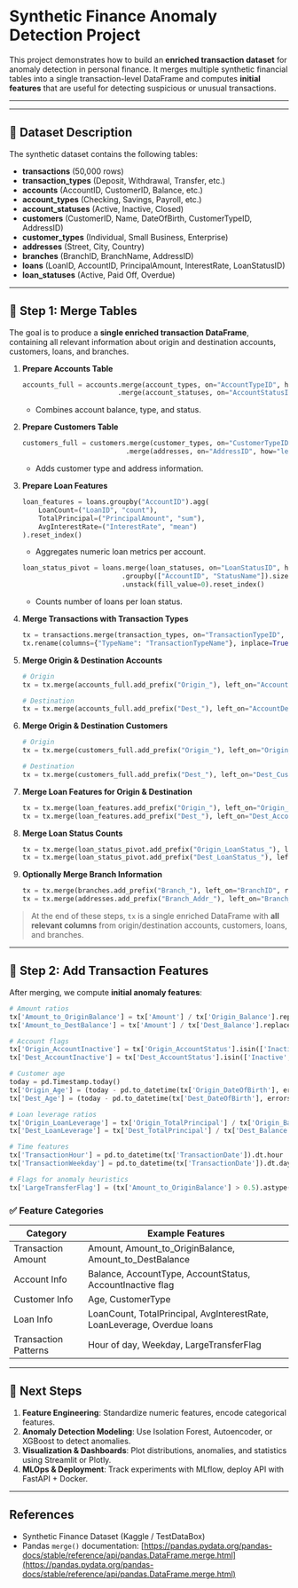 # Synthetic Finance Anomaly Detection Project

This project demonstrates how to build an **enriched transaction dataset** for anomaly detection in personal finance. It merges multiple synthetic financial tables into a single transaction-level DataFrame and computes **initial features** that are useful for detecting suspicious or unusual transactions.

---



---

## 📄 Dataset Description

The synthetic dataset contains the following tables:

- **transactions** (50,000 rows)  
- **transaction_types** (Deposit, Withdrawal, Transfer, etc.)  
- **accounts** (AccountID, CustomerID, Balance, etc.)  
- **account_types** (Checking, Savings, Payroll, etc.)  
- **account_statuses** (Active, Inactive, Closed)  
- **customers** (CustomerID, Name, DateOfBirth, CustomerTypeID, AddressID)  
- **customer_types** (Individual, Small Business, Enterprise)  
- **addresses** (Street, City, Country)  
- **branches** (BranchID, BranchName, AddressID)  
- **loans** (LoanID, AccountID, PrincipalAmount, InterestRate, LoanStatusID)  
- **loan_statuses** (Active, Paid Off, Overdue)

---

## 🔹 Step 1: Merge Tables

The goal is to produce a **single enriched transaction DataFrame**, containing all relevant information about origin and destination accounts, customers, loans, and branches.

1. **Prepare Accounts Table**
    ```python
    accounts_full = accounts.merge(account_types, on="AccountTypeID", how="left") \
                            .merge(account_statuses, on="AccountStatusID", how="left")
    ```
    - Combines account balance, type, and status.

2. **Prepare Customers Table**
    ```python
    customers_full = customers.merge(customer_types, on="CustomerTypeID", how="left") \
                              .merge(addresses, on="AddressID", how="left")
    ```
    - Adds customer type and address information.

3. **Prepare Loan Features**
    ```python
    loan_features = loans.groupby("AccountID").agg(
        LoanCount=("LoanID", "count"),
        TotalPrincipal=("PrincipalAmount", "sum"),
        AvgInterestRate=("InterestRate", "mean")
    ).reset_index()
    ```
    - Aggregates numeric loan metrics per account.
    
    ```python
    loan_status_pivot = loans.merge(loan_statuses, on="LoanStatusID", how="left") \
                             .groupby(["AccountID", "StatusName"]).size() \
                             .unstack(fill_value=0).reset_index()
    ```
    - Counts number of loans per loan status.

4. **Merge Transactions with Transaction Types**
    ```python
    tx = transactions.merge(transaction_types, on="TransactionTypeID", how="left")
    tx.rename(columns={"TypeName": "TransactionTypeName"}, inplace=True)
    ```

5. **Merge Origin & Destination Accounts**
    ```python
    # Origin
    tx = tx.merge(accounts_full.add_prefix("Origin_"), left_on="AccountOriginID", right_on="Origin_AccountID", how="left")
    
    # Destination
    tx = tx.merge(accounts_full.add_prefix("Dest_"), left_on="AccountDestinationID", right_on="Dest_AccountID", how="left")
    ```

6. **Merge Origin & Destination Customers**
    ```python
    # Origin
    tx = tx.merge(customers_full.add_prefix("Origin_"), left_on="Origin_CustomerID", right_on="Origin_CustomerID", how="left")
    
    # Destination
    tx = tx.merge(customers_full.add_prefix("Dest_"), left_on="Dest_CustomerID", right_on="Dest_CustomerID", how="left")
    ```

7. **Merge Loan Features for Origin & Destination**
    ```python
    tx = tx.merge(loan_features.add_prefix("Origin_"), left_on="Origin_AccountID", right_on="Origin_AccountID", how="left")
    tx = tx.merge(loan_features.add_prefix("Dest_"), left_on="Dest_AccountID", right_on="Dest_AccountID", how="left")
    ```

8. **Merge Loan Status Counts**
    ```python
    tx = tx.merge(loan_status_pivot.add_prefix("Origin_LoanStatus_"), left_on="Origin_AccountID", right_on="Origin_LoanStatus_AccountID", how="left")
    tx = tx.merge(loan_status_pivot.add_prefix("Dest_LoanStatus_"), left_on="Dest_AccountID", right_on="Dest_LoanStatus_AccountID", how="left")
    ```

9. **Optionally Merge Branch Information**
    ```python
    tx = tx.merge(branches.add_prefix("Branch_"), left_on="BranchID", right_on="Branch_BranchID", how="left")
    tx = tx.merge(addresses.add_prefix("Branch_Addr_"), left_on="Branch_AddressID", right_on="Branch_Addr_AddressID", how="left")
    ```

> At the end of these steps, `tx` is a single enriched DataFrame with **all relevant columns** from origin/destination accounts, customers, loans, and branches.

---

## 🔹 Step 2: Add Transaction Features

After merging, we compute **initial anomaly features**:

```python
# Amount ratios
tx['Amount_to_OriginBalance'] = tx['Amount'] / tx['Origin_Balance'].replace(0, np.nan)
tx['Amount_to_DestBalance'] = tx['Amount'] / tx['Dest_Balance'].replace(0, np.nan)

# Account flags
tx['Origin_AccountInactive'] = tx['Origin_AccountStatus'].isin(['Inactive','Closed']).astype(int)
tx['Dest_AccountInactive'] = tx['Dest_AccountStatus'].isin(['Inactive','Closed']).astype(int)

# Customer age
today = pd.Timestamp.today()
tx['Origin_Age'] = (today - pd.to_datetime(tx['Origin_DateOfBirth'], errors='coerce')).dt.days // 365
tx['Dest_Age'] = (today - pd.to_datetime(tx['Dest_DateOfBirth'], errors='coerce')).dt.days // 365

# Loan leverage ratios
tx['Origin_LoanLeverage'] = tx['Origin_TotalPrincipal'] / tx['Origin_Balance'].replace(0, np.nan)
tx['Dest_LoanLeverage'] = tx['Dest_TotalPrincipal'] / tx['Dest_Balance'].replace(0, np.nan)

# Time features
tx['TransactionHour'] = pd.to_datetime(tx['TransactionDate']).dt.hour
tx['TransactionWeekday'] = pd.to_datetime(tx['TransactionDate']).dt.dayofweek

# Flags for anomaly heuristics
tx['LargeTransferFlag'] = (tx['Amount_to_OriginBalance'] > 0.5).astype(int)
```

### ✅ Feature Categories

| Category             | Example Features                                                        |
| -------------------- | ----------------------------------------------------------------------- |
| Transaction Amount   | Amount, Amount_to_OriginBalance, Amount_to_DestBalance              |
| Account Info         | Balance, AccountType, AccountStatus, AccountInactive flag               |
| Customer Info        | Age, CustomerType                                                       |
| Loan Info            | LoanCount, TotalPrincipal, AvgInterestRate, LoanLeverage, Overdue loans |
| Transaction Patterns | Hour of day, Weekday, LargeTransferFlag                                 |

---

## 🔹 Next Steps

1. **Feature Engineering**: Standardize numeric features, encode categorical features.
2. **Anomaly Detection Modeling**: Use Isolation Forest, Autoencoder, or XGBoost to detect anomalies.
3. **Visualization & Dashboards**: Plot distributions, anomalies, and statistics using Streamlit or Plotly.
4. **MLOps & Deployment**: Track experiments with MLflow, deploy API with FastAPI + Docker.

---

## References

* Synthetic Finance Dataset (Kaggle / TestDataBox)
* Pandas `merge()` documentation: [https://pandas.pydata.org/pandas-docs/stable/reference/api/pandas.DataFrame.merge.html](https://pandas.pydata.org/pandas-docs/stable/reference/api/pandas.DataFrame.merge.html)
